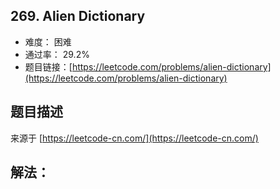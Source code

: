 ## 269. Alien Dictionary

- 难度： 困难
- 通过率： 29.2%
- 题目链接：[https://leetcode.com/problems/alien-dictionary](https://leetcode.com/problems/alien-dictionary)


## 题目描述

来源于 [https://leetcode-cn.com/](https://leetcode-cn.com/)



## 解法：